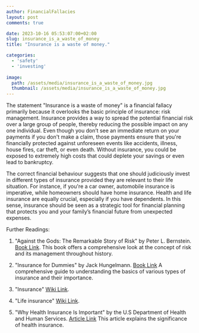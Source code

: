 ```yaml
---
author: FinancialFallacies
layout: post
comments: true

date: 2023-10-16 05:53:07:00+02:00  
slug: insurance_is_a_waste_of_money
title: "Insurance is a waste of money."

categories:
  - 'safety'
  - 'investing'
  
image:
  path: /assets/media/insurance_is_a_waste_of_money.jpg
  thumbnail: /assets/media/insurance_is_a_waste_of_money.jpg
---
```


The statement "Insurance is a waste of money" is a financial fallacy primarily because it overlooks the basic principle of insurance: risk management. Insurance provides a way to spread the potential financial risk over a large group of people, thereby reducing the possible impact on any one individual. Even though you don’t see an immediate return on your payments if you don't make a claim, those payments ensure that you're financially protected against unforeseen events like accidents, illness, house fires, car theft, or even death. Without insurance, you could be exposed to extremely high costs that could deplete your savings or even lead to bankruptcy.

The correct financial behaviour suggests that one should judiciously invest in different types of insurance provided they are relevant to their life situation. For instance, if you're a car owner, automobile insurance is imperative, while homeowners should have home insurance. Health and life insurance are equally crucial, especially if you have dependents. In this sense, insurance should be seen as a strategic tool for financial planning that protects you and your family’s financial future from unexpected expenses.

Further Readings: 

1. "Against the Gods: The Remarkable Story of Risk" by Peter L. Bernstein. [Book Link](https://www.amazon.com/Against-Gods-Remarkable-Story-Risk/dp/0471295639/ref=nosim?tag=financialfall-20).
This book offers a comprehensive look at the concept of risk and its management throughout history. 

2. "Insurance for Dummies" by Jack Hungelmann. [Book Link](https://www.amazon.com/Insurance-Dummies-Jack-Hungelmann/dp/0764552945/ref=nosim?tag=financialfall-20)
A comprehensive guide to understanding the basics of various types of insurance and their importance. 

3. "Insurance" [Wiki Link](https://en.wikipedia.org/wiki/Health_Insurance_Portability_and_Accountability_Act).

4. "Life insurance" [Wiki Link](https://en.wikipedia.org/wiki/Life_insurance).

5. "Why Health Insurance Is Important" by the U.S Department of Health and Human Services. [Article Link](https://www.healthcare.gov/why-coverage-is-important/)
This article explains the significance of health insurance.

